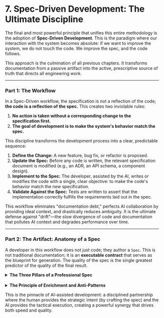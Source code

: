 # **7. Spec-Driven Development: The Ultimate Discipline**

The final and most powerful principle that unifies this entire methodology is the adoption of **Spec-Driven Development**. This is the paradigm where our interaction with the system becomes absolute: if we want to improve the system, we do not touch the code. We improve the spec, and the code follows.

This approach is the culmination of all previous chapters. It transforms documentation from a passive artifact into the active, prescriptive source of truth that directs all engineering work.

---

### **Part 1: The Workflow**

In a Spec-Driven workflow, the specification is not a reflection of the code; **the code is a reflection of the spec.** This creates two inviolable rules:
1.  **No action is taken without a corresponding change to the specification first.**
2.  **The goal of development is to make the system's behavior match the spec.**

This discipline transforms the development process into a clear, predictable sequence:
1.  **Define the Change:** A new feature, bug fix, or refactor is proposed.
2.  **Update the Spec:** Before any code is written, the relevant specification document is modified (e.g., an ADR, an API schema, a component design).
3.  **Implement to the Spec:** The developer, assisted by the AI, writes or modifies the code with a single, clear objective: to make the code's behavior match the new specification.
4.  **Validate Against the Spec:** Tests are written to assert that the implementation correctly fulfills the requirements laid out in the spec.

This workflow eliminates "documentation debt," perfects AI collaboration by providing ideal context, and drastically reduces ambiguity. It is the ultimate defense against "drift"—the slow divergence of code and documentation that pollutes AI context and degrades performance over time.

---

### **Part 2: The Artifact: Anatomy of a Spec**

A developer in this workflow does not just code; they author a `Spec`. This is not traditional documentation; it is an **executable contract** that serves as the blueprint for generation. The quality of the spec is the single greatest predictor of the quality of the final result.

<details>
<summary><b>The Three Pillars of a Professional Spec</b></summary>

A professional `Spec` rests on three pillars that translate strategic intent into an unambiguous, verifiable plan.

#### 1. The Objective: Defining the "What"
The contract must begin with a clear, explicit, and concise statement of the primary objective.

> **Example:**
>
> Create a reusable React hook named `useDebounce` that takes a value and a delay time, and returns the debounced value.

#### 2. The Rationale: Explaining the "Why"
The contract must provide the necessary context and constraints, including the business rationale and any technical constraints (required libraries, frameworks, or architectural patterns).

> **Example:**
>
> The hook will be used in our application's search bar to prevent excessive API calls while the user is typing. It must be written in TypeScript and must not rely on any external libraries.

#### 3. Verification Criteria: Specifying the "Proof"
This is the most critical pillar. It is what makes the `Spec` an executable contract. It must be a clear, verifiable checklist that defines exactly what a "successful" outcome looks like.

> **Example:**
>
> *   The hook must accept a generic `value` of type `T` and a `delay` in milliseconds.
> *   It must return a value of type `T`.
> *   The returned value must only update after the `delay` has passed without the input `value` changing.
> *   If the component unmounts, any pending debounced updates must be cancelled.

</details>

<br>

<details>
<summary><b>The Principle of Enrichment and Anti-Patterns</b></summary>

The core discipline of authoring a good spec is **enrichment**: providing a level of detail in the `Verification Criteria` that leaves no room for ambiguity. **More detail equals more control.**

Conversely, a poorly-written spec is defined by its anti-patterns:
*   **Vagueness:** "Make a button." (Lacks context, constraints, and criteria.)
*   **Compound Objectives:** "Create the `useDebounce` hook and refactor the user profile page." (A spec must have a single, clear objective.)
*   **Implied Knowledge:** "Implement standard debounce logic." (Fails to specify the proof. The expected logic must be explicitly defined.)

</details>

This is the pinnacle of AI-assisted development: a disciplined partnership where the human provides the strategic intent (by crafting the spec) and the AI provides the tactical execution, creating a powerful synergy that drives both speed and quality.
